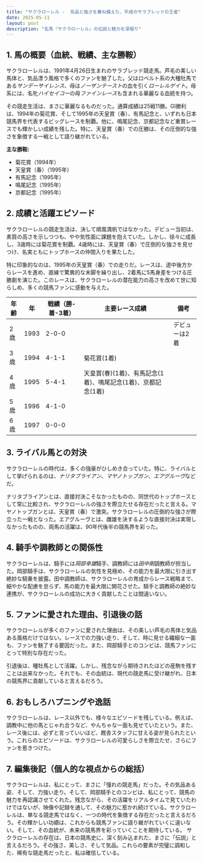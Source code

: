```yaml
---
title: "サクラローレル -  気品と強さを兼ね備えた、平成のサラブレッドの王者"
date: 2025-05-11
layout: post
description: "名馬『サクラローレル』の伝説と魅力を深堀り"
---
```


## 1. 馬の概要（血統、戦績、主な勝鞍）

サクラローレルは、1991年4月26日生まれのサラブレッド競走馬。芦毛の美しい馬体と、気品漂う風格で多くのファンを魅了した。父はロベルト系の大種牡馬である*サンデーサイレンス*、母は*ノーザンテースト*の血を引く*ローレルゲイト*。母系には、名牝*ハイセイコー*の母*ファインレース*も含まれる華麗なる血統を持つ。

その競走生活は、まさに華麗なるものだった。通算成績は25戦11勝。GI勝利は、1994年の菊花賞、そして1995年の天皇賞（春）、有馬記念と、いずれも日本競馬界を代表するビッグレースを制覇。他に、鳴尾記念、京都記念など重賞レースでも輝かしい成績を残した。特に、天皇賞（春）での圧勝は、その圧倒的な強さを象徴する一戦として語り継がれている。

**主な勝鞍:**

* 菊花賞（1994年）
* 天皇賞（春）（1995年）
* 有馬記念（1995年）
* 鳴尾記念（1995年）
* 京都記念（1995年）


## 2. 成績と活躍エピソード

サクラローレルの競走生活は、決して順風満帆ではなかった。デビュー当初は、素質の高さを示しつつも、やや気性面に課題を抱えていた。しかし、徐々に成長し、3歳時には菊花賞を制覇。4歳時には、天皇賞（春）で圧倒的な強さを見せつけ、名実ともにトップホースの仲間入りを果たした。

特に印象的なのは、1995年の天皇賞（春）での走りだ。レースは、道中後方からレースを進め、直線で驚異的な末脚を繰り出し、2着馬に5馬身差をつける圧勝劇を演じた。このレースは、サクラローレルの潜在能力の高さを改めて世に知らしめ、多くの競馬ファンに感動を与えた。

| 年齢 | 年 | 戦績（勝-着-3着）| 主要レース成績 | 備考 |
|---|---|---|---|---|
| 2歳 | 1993 | 2-0-0 |  | デビューは2着 |
| 3歳 | 1994 | 4-1-1 | 菊花賞(1着) |  |
| 4歳 | 1995 | 5-4-1 | 天皇賞(春)(1着)、有馬記念(1着)、鳴尾記念(1着)、京都記念(1着) |  |
| 5歳 | 1996 | 4-1-0 |  |  |
| 6歳 | 1997 | 0-0-0 |  |  |


## 3. ライバル馬との対決

サクラローレルの時代は、多くの強豪がひしめき合っていた。特に、ライバルとして挙げられるのは、*ナリタブライアン*、*マヤノトップガン*、*エアグルーヴ*などだ。

ナリタブライアンとは、直接対決こそなかったものの、同世代のトップホースとして常に比較され、サクラローレルの強さを際立たせる存在だったと言える。マヤノトップガンとは、天皇賞（春）で激突。サクラローレルの圧倒的な強さが際立った一戦となった。エアグルーヴとは、雌雄を決するような直接対決は実現しなかったものの、両馬の活躍は、90年代後半の競馬界を彩った。


## 4. 騎手や調教師との関係性

サクラローレルは、騎手には*岡部幸雄*騎手、調教師には*田中剛*調教師が担当した。岡部騎手は、サクラローレルの気性を見極め、その能力を最大限に引き出す絶妙な騎乗を披露。田中調教師は、サクラローレルの育成からレース戦略まで、細やかな配慮を怠らず、馬の能力を最大限に開花させた。騎手と調教師の絶妙な連携が、サクラローレルの成功に大きく貢献したことは間違いない。


## 5. ファンに愛された理由、引退後の話

サクラローレルが多くのファンに愛された理由は、その美しい芦毛の馬体と気品ある風格だけではない。レースでの力強い走り、そして、時に見せる繊細な一面も、ファンを魅了する要因だった。また、岡部騎手とのコンビは、競馬ファンにとって特別な存在だった。

引退後は、種牡馬として活躍。しかし、残念ながら期待されたほどの産駒を残すことは出来なかった。それでも、その血統は、現代の競走馬に受け継がれ、日本の競馬界に貢献していると言えるだろう。


## 6. おもしろハプニングや逸話

サクラローレルは、レース以外でも、様々なエピソードを残している。例えば、調教中に他の馬とじゃれ合うなど、やんちゃな一面も見せていたという。また、レース後には、必ずと言っていいほど、厩舎スタッフに甘える姿が見られたという。これらのエピソードは、サクラローレルの可愛らしさを際立たせ、さらにファンを惹きつけた。


## 7. 編集後記（個人的な視点からの総括）

サクラローレルは、私にとって、まさに「憧れの競走馬」だった。その気品ある姿、そして、力強い走り。そして、岡部騎手とのコンビは、私にとって、競馬の魅力を再認識させてくれた。残念ながら、その活躍をリアルタイムで見ていたわけではないが、映像や記録を通して、その魅力に惹かれ続けている。サクラローレルは、単なる競走馬ではなく、一つの時代を象徴する存在だったと言えるだろう。その輝かしい功績は、これからも競馬ファンに語り継がれていくに違いない。そして、その血統が、未来の競馬界を彩っていくことを期待している。  サクラローレルの存在は、日本の競馬史に、深く刻み込まれた、まさに「伝説」と言えるだろう。その強さ、美しさ、そして気品。これらの要素が完璧に調和した、稀有な競走馬だったと、私は確信している。
